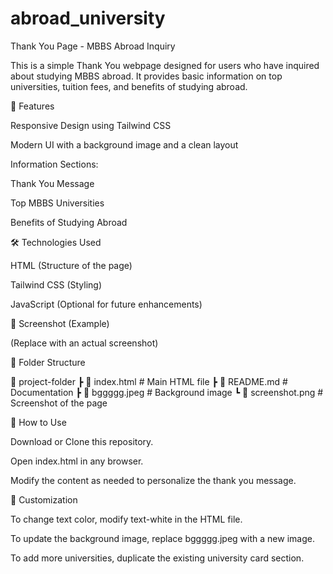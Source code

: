 # abroad_university
Thank You Page - MBBS Abroad Inquiry

This is a simple Thank You webpage designed for users who have inquired about studying MBBS abroad. It provides basic information on top universities, tuition fees, and benefits of studying abroad.

🚀 Features

Responsive Design using Tailwind CSS

Modern UI with a background image and a clean layout

Information Sections:

Thank You Message

Top MBBS Universities

Benefits of Studying Abroad

🛠️ Technologies Used

HTML (Structure of the page)

Tailwind CSS (Styling)

JavaScript (Optional for future enhancements)

📸 Screenshot (Example)

 (Replace with an actual screenshot)

📂 Folder Structure

📁 project-folder
 ┣ 📜 index.html       # Main HTML file
 ┣ 📜 README.md        # Documentation
 ┣ 📜 bggggg.jpeg      # Background image
 ┗ 📜 screenshot.png   # Screenshot of the page

🔧 How to Use

Download or Clone this repository.

Open index.html in any browser.

Modify the content as needed to personalize the thank you message.

🎨 Customization

To change text color, modify text-white in the HTML file.

To update the background image, replace bggggg.jpeg with a new image.

To add more universities, duplicate the existing university card section.
